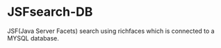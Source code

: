 # JSFsearch-DB
JSF(Java Server Facets) search using richfaces which is connected to a MYSQL database.  
